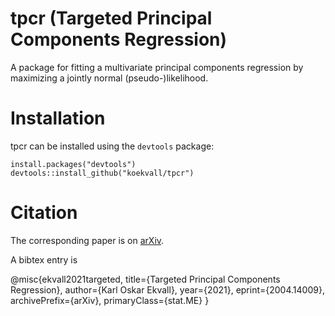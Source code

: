 # tpcr (Targeted Principal Components Regression)

A package for fitting a multivariate principal components regression by maximizing a jointly normal (pseudo-)likelihood.

# Installation

tpcr can be installed using the `devtools` package:
```{r}
install.packages("devtools")
devtools::install_github("koekvall/tpcr")
```
# Citation
The corresponding paper is on [arXiv](https://arxiv.org/abs/2004.14009). 

A bibtex entry is

@misc{ekvall2021targeted,
      title={Targeted Principal Components Regression}, 
      author={Karl Oskar Ekvall},
      year={2021},
      eprint={2004.14009},
      archivePrefix={arXiv},
      primaryClass={stat.ME}
}
